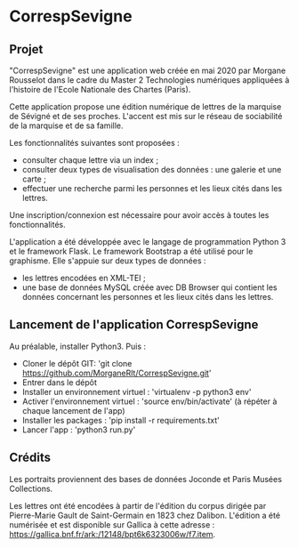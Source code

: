 # CorrespSevigne

## Projet

"CorrespSevigne" est une application web créée en mai 2020 par Morgane Rousselot dans le cadre du Master 2 Technologies numériques appliquées à l'histoire de l'Ecole Nationale des Chartes (Paris).

Cette application propose une édition numérique de lettres de la marquise de Sévigné et de ses proches. L'accent est mis sur le réseau de sociabilité de la marquise et de sa famille.

Les fonctionnalités suivantes sont proposées : 
* consulter chaque lettre via un index ;
* consulter deux types de visualisation des données : une galerie et une carte ;
* effectuer une recherche parmi les personnes et les lieux cités dans les lettres.

Une inscription/connexion est nécessaire pour avoir accès à toutes les fonctionnalités.

L'application a été développée avec le langage de programmation Python 3 et le framework Flask. Le framework Bootstrap a été utilisé pour le graphisme.
Elle s'appuie sur deux types de données : 
- les lettres encodées en XML-TEI ;
- une base de données MySQL créée avec DB Browser qui contient les données concernant les personnes et les lieux cités dans les lettres.

## Lancement de l'application CorrespSevigne

Au préalable, installer Python3.
Puis : 
- Cloner le dépôt GIT: 'git clone https://github.com/MorganeRlt/CorrespSevigne.git'
- Entrer dans le dépôt
- Installer un environnement virtuel : 'virtualenv -p python3 env'
- Activer l'environnement virtuel : 'source env/bin/activate' (à répéter à chaque lancement de l'app)
- Installer les packages : 'pip install -r requirements.txt'
- Lancer l'app : 'python3 run.py'

## Crédits

Les portraits proviennent des bases de données Joconde et Paris Musées Collections.

Les lettres ont été encodées à partir de l'édition du corpus dirigée par Pierre-Marie Gault de Saint-Germain en 1823 chez Dalibon. L'édition a été numérisée et est disponible sur Gallica à cette adresse : https://gallica.bnf.fr/ark:/12148/bpt6k6323006w/f7.item.
